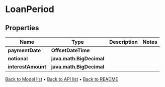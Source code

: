 

# LoanPeriod


## Properties

| Name | Type | Description | Notes |
|------------ | ------------- | ------------- | -------------|
|**paymentDate** | **OffsetDateTime** |  |  |
|**notional** | **java.math.BigDecimal** |  |  |
|**interestAmount** | **java.math.BigDecimal** |  |  |



[Back to Model list](../README.md#documentation-for-models) &#8226; [Back to API list](../README.md#documentation-for-api-endpoints) &#8226; [Back to README](../README.md)


